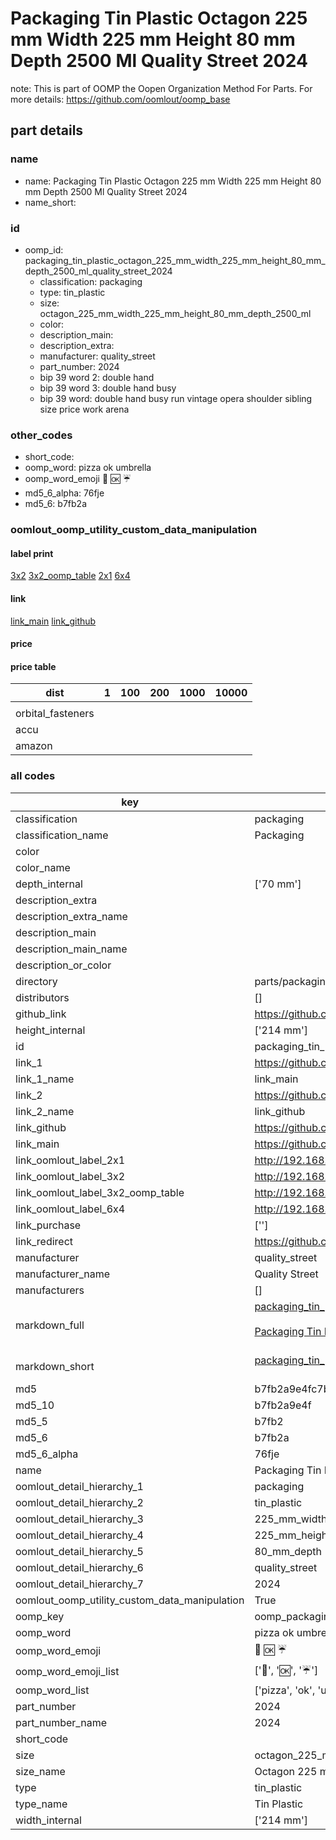 # Packaging Tin Plastic Octagon 225 mm Width 225 mm Height 80 mm Depth 2500 Ml Quality Street 2024  

note: This is part of OOMP the Oopen Organization Method For Parts. For more details: https://github.com/oomlout/oomp_base

##  part details
  







### name
* name: Packaging Tin Plastic Octagon 225 mm Width 225 mm Height 80 mm Depth 2500 Ml Quality Street 2024
* name_short: 
### id
* oomp_id: packaging_tin_plastic_octagon_225_mm_width_225_mm_height_80_mm_depth_2500_ml_quality_street_2024
  * classification: packaging
  * type: tin_plastic
  * size: octagon_225_mm_width_225_mm_height_80_mm_depth_2500_ml
  * color: 
  * description_main: 
  * description_extra: 
  * manufacturer: quality_street
  * part_number: 2024
  * bip 39 word 2: double hand
  * bip 39 word 3: double hand busy
  * bip 39 word: double hand busy run vintage opera shoulder sibling size price work arena

### other_codes
* short_code: 
* oomp_word: pizza ok umbrella
* oomp_word_emoji :pizza: :ok: :umbrella:
* md5_6_alpha: 76fje
* md5_6: b7fb2a






### oomlout_oomp_utility_custom_data_manipulation
#### label print
[3x2](http://192.168.1.245:1112/?label=oomp%2076fje)
[3x2_oomp_table](http://192.168.1.108:1112/?label=oomp%2076fje)
[2x1](http://192.168.1.242:1112/?label=oomp%2076fje)
[6x4](http://192.168.1.55:1112/?label=oomp%2076fje)    

#### link

[link_main](https://github.com/oomlout/oomlout_oomp_version_1_messy/tree/main/parts/packaging_tin_plastic_octagon_225_mm_width_225_mm_height_80_mm_depth_2500_ml_quality_street_2024) [link_github](https://github.com/oomlout/oomlout_oomp_version_1_messy/tree/main/parts/packaging_tin_plastic_octagon_225_mm_width_225_mm_height_80_mm_depth_2500_ml_quality_street_2024)                             

#### price

#### price table
| dist | 1 | 100 | 200 | 1000 | 10000 |
|------|---|-----|-----|------|-------|
|  |  |  |  |  |  |
| orbital_fasteners |  |  |  |  |  | 
| accu |  |  |  |  |  | 
| amazon |  |  |  |  |  | 















### all codes 
| key | value |  
| --- | --- |  
| classification | packaging |  
| classification_name | Packaging |  
| color |  |  
| color_name |  |  
| depth_internal | ['70 mm'] |  
| description_extra |  |  
| description_extra_name |  |  
| description_main |  |  
| description_main_name |  |  
| description_or_color |   |  
| directory | parts/packaging_tin_plastic_octagon_225_mm_width_225_mm_height_80_mm_depth_2500_ml_quality_street_2024 |  
| distributors | [] |  
| github_link | https://github.com/oomlout/oomlout_oomp_part_src/tree/main/parts/packaging_tin_plastic_octagon_225_mm_width_225_mm_height_80_mm_depth_2500_ml_quality_street_2024 |  
| height_internal | ['214 mm'] |  
| id | packaging_tin_plastic_octagon_225_mm_width_225_mm_height_80_mm_depth_2500_ml_quality_street_2024 |  
| link_1 | https://github.com/oomlout/oomlout_oomp_version_1_messy/tree/main/parts/packaging_tin_plastic_octagon_225_mm_width_225_mm_height_80_mm_depth_2500_ml_quality_street_2024 |  
| link_1_name | link_main |  
| link_2 | https://github.com/oomlout/oomlout_oomp_version_1_messy/tree/main/parts/packaging_tin_plastic_octagon_225_mm_width_225_mm_height_80_mm_depth_2500_ml_quality_street_2024 |  
| link_2_name | link_github |  
| link_github | https://github.com/oomlout/oomlout_oomp_version_1_messy/tree/main/parts/packaging_tin_plastic_octagon_225_mm_width_225_mm_height_80_mm_depth_2500_ml_quality_street_2024 |  
| link_main | https://github.com/oomlout/oomlout_oomp_version_1_messy/tree/main/parts/packaging_tin_plastic_octagon_225_mm_width_225_mm_height_80_mm_depth_2500_ml_quality_street_2024 |  
| link_oomlout_label_2x1 | http://192.168.1.242:1112/?label=oomp%2076fje |  
| link_oomlout_label_3x2 | http://192.168.1.245:1112/?label=oomp%2076fje |  
| link_oomlout_label_3x2_oomp_table | http://192.168.1.108:1112/?label=oomp%2076fje |  
| link_oomlout_label_6x4 | http://192.168.1.55:1112/?label=oomp%2076fje |  
| link_purchase | [''] |  
| link_redirect | https://github.com/oomlout/oomlout_oomp_version_1_messy/tree/main/parts/packaging_tin_plastic_octagon_225_mm_width_225_mm_height_80_mm_depth_2500_ml_quality_street_2024 |  
| manufacturer | quality_street |  
| manufacturer_name | Quality Street |  
| manufacturers | [] |  
| markdown_full | [packaging_tin_plastic_octagon_225_mm_width_225_mm_height_80_mm_depth_2500_ml_quality_street_2024](none)<br>[](none)<br>[Packaging Tin Plastic Octagon 225 Mm Width 225 Mm Height 80 Mm Depth 2500 Ml Quality Street 2024](none)<br><br> |  
| markdown_short | [packaging_tin_plastic_octagon_225_mm_width_225_mm_height_80_mm_depth_2500_ml_quality_street_2024](none)<br><br> |  
| md5 | b7fb2a9e4fc7b8de6d7a1bd43e5a320d |  
| md5_10 | b7fb2a9e4f |  
| md5_5 | b7fb2 |  
| md5_6 | b7fb2a |  
| md5_6_alpha | 76fje |  
| name | Packaging Tin Plastic Octagon 225 mm Width 225 mm Height 80 mm Depth 2500 Ml Quality Street 2024 |  
| oomlout_detail_hierarchy_1 | packaging |  
| oomlout_detail_hierarchy_2 | tin_plastic |  
| oomlout_detail_hierarchy_3 | 225_mm_width |  
| oomlout_detail_hierarchy_4 | 225_mm_height |  
| oomlout_detail_hierarchy_5 | 80_mm_depth |  
| oomlout_detail_hierarchy_6 | quality_street |  
| oomlout_detail_hierarchy_7 | 2024 |  
| oomlout_oomp_utility_custom_data_manipulation | True |  
| oomp_key | oomp_packaging_tin_plastic_octagon_225_mm_width_225_mm_height_80_mm_depth_2500_ml_quality_street_2024 |  
| oomp_word | pizza ok umbrella |  
| oomp_word_emoji | :pizza: :ok: :umbrella: |  
| oomp_word_emoji_list | [':pizza:', ':ok:', ':umbrella:'] |  
| oomp_word_list | ['pizza', 'ok', 'umbrella'] |  
| part_number | 2024 |  
| part_number_name | 2024 |  
| short_code |  |  
| size | octagon_225_mm_width_225_mm_height_80_mm_depth_2500_ml |  
| size_name | Octagon 225 mm Width 225 mm Height 80 mm Depth 2500 Ml |  
| type | tin_plastic |  
| type_name | Tin Plastic |  
| width_internal | ['214 mm'] |  
